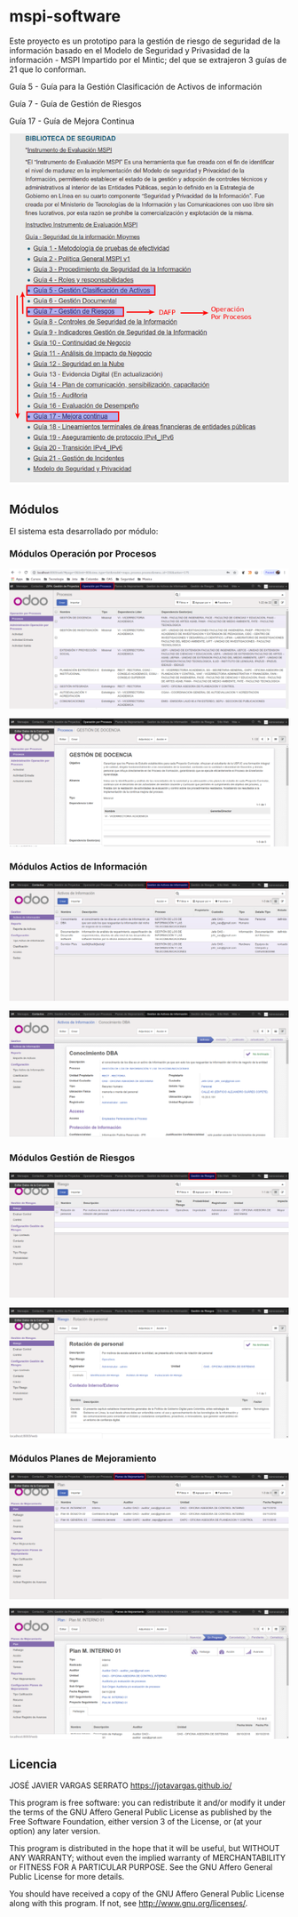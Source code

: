 # mspi-software

Este proyecto es un prototipo para la gestión de riesgo de seguridad de la información basado en el Modelo de Seguridad y Privasidad de la información - MSPI Impartido por el Mintic; del que se extrajeron 3 guías de 21 que lo conforman.

Guía 5 - Guía para la Gestión Clasificación de Activos de información

Guía 7 - Guía de Gestión de Riesgos

Guía 17 - Guía de Mejora Continua

![Refactor Metodo Post](/img/000.png)

## Módulos

El sistema esta desarrollado por módulo:

### Módulos Operación por Procesos

![Refactor Metodo Post](/img/001.png)

![Refactor Metodo Post](/img/002.png)

### Módulos Actios de Información

![Refactor Metodo Post](/img/003.png)

![Refactor Metodo Post](/img/004.png)

### Módulos Gestión de Riesgos

![Refactor Metodo Post](/img/005.png)

![Refactor Metodo Post](/img/006.png)

### Módulos Planes de Mejoramiento

![Refactor Metodo Post](/img/007.png)

![Refactor Metodo Post](/img/008.png)

## Licencia

JOSÉ JAVIER VARGAS SERRATO <https://jotavargas.github.io/>

This program is free software: you can redistribute it and/or modify
it under the terms of the GNU Affero General Public License as
published by the Free Software Foundation, either version 3 of the
License, or (at your option) any later version.

This program is distributed in the hope that it will be useful,
but WITHOUT ANY WARRANTY; without even the implied warranty of
MERCHANTABILITY or FITNESS FOR A PARTICULAR PURPOSE.  See the
GNU Affero General Public License for more details.

You should have received a copy of the GNU Affero General Public License
along with this program.  If not, see <http://www.gnu.org/licenses/>.

